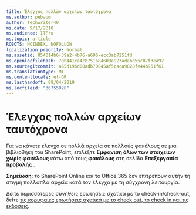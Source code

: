 ```yaml
---
title: Έλεγχος πολλών αρχείων ταυτόχρονα
ms.author: pebaum
author: Techwriter40
ms.date: 9/17/2018
ms.audience: ITPro
ms.topic: article
ROBOTS: NOINDEX, NOFOLLOW
localization_priority: Normal
ms.assetid: 854014b6-39a2-4b76-a696-ecc3ab7251fd
ms.openlocfilehash: 70b441ca4c8751a84603e923adabd56c87f3ea92
ms.sourcegitcommit: a65d196d00adb70045af5caca9828fe44b951f61
ms.translationtype: MT
ms.contentlocale: el-GR
ms.lasthandoff: 09/04/2019
ms.locfileid: "36755020"
---
```

# <a name="check-in-several-files-at-once"></a>Έλεγχος πολλών αρχείων ταυτόχρονα

Για να κάνετε έλεγχο σε πολλά αρχεία σε πολλούς φακέλους σε μια βιβλιοθήκη του SharePoint, επιλέξτε **Εμφάνιση όλων των στοιχείων χωρίς φακέλους** κάτω από τους **φακέλους** στη σελίδα **Επεξεργασία προβολής** . 
  
 **Σημείωση**: το SharePoint Online και το Office 365 δεν επιτρέπουν αυτήν τη στιγμή πολλαπλά αρχεία κατά τον έλεγχο με τη σύγχρονη λειτουργία. 
  
Δείτε περισσότερες συνήθεις ερωτήσεις σχετικά με το check-in/check-out, δείτε [τις κορυφαίες ερωτήσεις σχετικά με το check out, το check in και τις εκδόσεις](https://go.microsoft.com/fwlink/?linkid=2018786).
  

